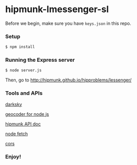 # hipmunk-lmessenger-sl

Before we begin, make sure you have `keys.json` in this repo.

### Setup

```bash
$ npm install
```
### Running the Express server

```bash
$ node server.js
```
Then, go to http://hipmunk.github.io/hipproblems/lessenger/
### Tools and APIs

[darksky](https://darksky.net/dev/docs/forecast)

[geocoder for node js](https://www.npmjs.com/package/node-geocoder)

[hipmunk API doc](http://hipmunk.github.io/hipproblems/lessenger/)

[node fetch](https://www.npmjs.com/package/node-fetch)

[cors](https://github.com/expressjs/cors)
 
### Enjoy!
